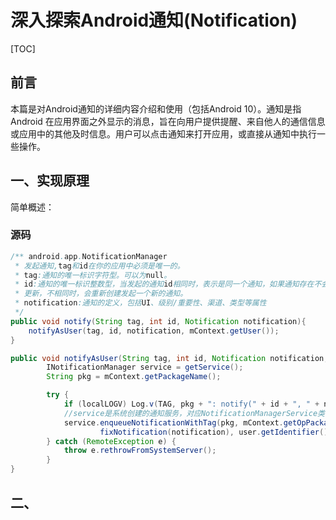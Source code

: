 # 深入探索Android通知(Notification)

[TOC]

## 前言

本篇是对Android通知的详细内容介绍和使用（包括Android 10）。通知是指 Android 在应用界面之外显示的消息，旨在向用户提供提醒、来自他人的通信信息或应用中的其他及时信息。用户可以点击通知来打开应用，或直接从通知中执行一些操作。

## 一、实现原理

简单概述：

### 源码

```java
/** android.app.NotificationManager
 * 发起通知,tag和id在你的应用中必须是唯一的。
 * tag:通知的唯一标识字符型。可以为null。
 * id:通知的唯一标识整数型，当发起的通知id相同时，表示是同一个通知，如果通知存在不会重新创建发起通知，而是 
 * 更新，不相同时，会重新创建发起一个新的通知。
 * notification:通知的定义，包括UI、级别/重要性、渠道、类型等属性
 */
public void notify(String tag, int id, Notification notification){
    notifyAsUser(tag, id, notification, mContext.getUser());
}

public void notifyAsUser(String tag, int id, Notification notification, UserHandle user){
        INotificationManager service = getService();
        String pkg = mContext.getPackageName();

        try {
            if (localLOGV) Log.v(TAG, pkg + ": notify(" + id + ", " + notification + 		 			")");
            //service是系统创建的通知服务，对应NotificationManagerService类,实际上通知是由它发起
            service.enqueueNotificationWithTag(pkg, mContext.getOpPackageName(), tag, id,
                    fixNotification(notification), user.getIdentifier());
        } catch (RemoteException e) {
            throw e.rethrowFromSystemServer();
        }
}


```



## 二、 